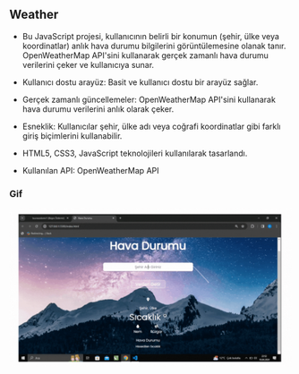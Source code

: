 ## Weather

- Bu JavaScript projesi, kullanıcının belirli bir konumun (şehir, ülke veya koordinatlar) anlık hava durumu bilgilerini görüntülemesine olanak tanır. OpenWeatherMap API'sini kullanarak gerçek zamanlı hava durumu verilerini çeker ve kullanıcıya sunar.

- Kullanıcı dostu arayüz: Basit ve kullanıcı dostu bir arayüz sağlar. 

- Gerçek zamanlı güncellemeler: OpenWeatherMap API'sini kullanarak hava durumu verilerini anlık olarak çeker.

- Esneklik: Kullanıcılar şehir, ülke adı veya coğrafi koordinatlar gibi farklı giriş biçimlerini kullanabilir. 

- HTML5, CSS3, JavaScript teknolojileri kullanılarak tasarlandı. 

- Kullanılan API: OpenWeatherMap API

### Gif

<img src="screen.gif" />
